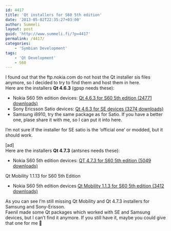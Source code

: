 ```yaml
---
id: 4417
title: 'Qt installers for S60 5th edition'
date: '2013-05-02T22:35:27+03:00'
author: Summeli
layout: post
guid: 'http://www.summeli.fi/?p=4417'
permalink: /4417/
categories:
    - 'Symbian Development'
tags:
    - 'Qt Development'
    - S60
---
```


I found out that the ftp.nokia.com do not host the Qt installer sis files anymore, so I decided to try to find them and host them in here.  
Here are the installers **Qt 4.6.3** (gpsp needs these):

- Nokia S60 5th edition devices: [ Qt 4.6.3 for S60 5th edition (24771 downloads) ](http://summeli.com/download/11294/ "Version 1")
- Sony Ericsson Satio devices: [ Qt 4.6.3 for SE devices (3274 downloads) ](http://summeli.com/download/11296/)
- Samsung i8910, try the same package as for Satio. If you have a better one, plase share it with me, so I can put it into here.

I’m not sure if the installer for SE satio is the ‘official one’ or modded, but it should work.  
  
\[ad\]  
Here are the installers **Qt 4.7.3** (antsnes needs these):

- Nokia S60 5th edition devices: [ QT 4.7.3 for S60 5th edition (5049 downloads) ](http://summeli.com/download/11298/)

Qt Mobility 1.1.13 for S60 5th Edition

- <span style="line-height: 13px;">Nokia S60 5th edition devices [ Qt Mobility 1.1.3 for S60 5th edition (3412 downloads) ](http://summeli.com/download/11300/)</span>

As you can see I’m still missing Qt Mobility and Qt 4.7.3 installers for Samsung and Sony-Erisson.  
Faenil made some Qt packages which worked with SE and Samsung devices, but I can’t find it anymore. If you still have it, maybe you could give that one for me 🙂